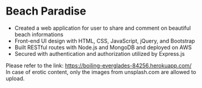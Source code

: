 # Beach Paradise
- Created a web application for user to share and comment on beautiful beach informations
- Front-end UI design with HTML, CSS, JavaScript, jQuery, and Bootstrap 
- Built RESTful routes with Node.js and MongoDB and deployed on AWS
- Secured with authentication and authorization utilized by Express.js

Please refer to the link: https://boiling-everglades-84256.herokuapp.com/
In case of erotic content, only the images from unsplash.com are allowed to upload.
